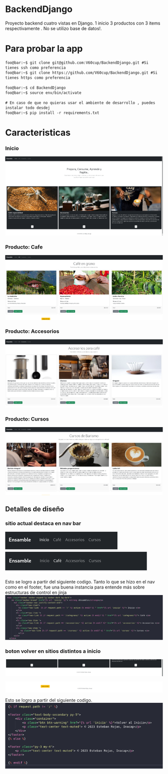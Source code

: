 # BackendDjango
Proyecto backend cuatro vistas en Django. 1 inicio 3 productos con 3 items respectivamente . No se utilizo base de datos!.

# Para probar la app

```console
foo@bar:~$ git clone git@github.com:V60cup/BackendDjango.git #Si tienes ssh como preferencia
foo@bar:~$ git clone https://github.com/V60cup/BackendDjango.git #Si tienes https como preferencia

foo@bar:~$ cd BackendDjango
foo@bar:~$ source env/bin/activate 

# En caso de que no quieras usar el ambiente de desarrollo , puedes instalar todo desdej
foo@bar:~$ pip install -r requirements.txt

```



# Caracteristicas 

### Inicio
![Inicio](imagenes/home.png)
### Producto: Cafe
![cafe](imagenes/cafegrano.png)
### Producto: Accesorios
![Inicio](imagenes/accesorios.png)
### Producto: Cursos
![Inicio](imagenes/cursos.png)

## Detalles de diseño

### sitio actual destaca en nav bar
![Inicio](imagenes/nav1.png)
![Inicio](imagenes/nav2.png)

Esto se logro a partir del siguiente codigo. Tanto lo que se hizo en el nav como en el footer, fue una buena instancia para entende más sobre estructuras de control en jinja
![Inicio](imagenes/nav3.png)

### boton volver en sitios distintos a inicio
![Inicio](imagenes/footer1.png)

![Inicio](imagenes/footer2.png)

Esto se logro a partir del siguiente codigo. 
![Inicio](imagenes/footer3.png)
